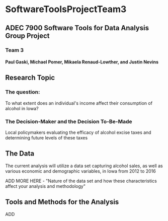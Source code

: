# SoftwareToolsProjectTeam3

## ADEC 7900 Software Tools for Data Analysis Group Project
### Team 3
#### Paul Gaski, Michael Pomer, Mikaela Renaud-Lowther, and Justin Nevins

## Research Topic
### The question: 
To what extent does an individual's income affect their consumption of alcohol in Iowa?
### The Decision-Maker and the Decision To-Be-Made
Local policymakers evaluating the efficacy of alcohol excise taxes and determining future levels of these taxes

## The Data 
The current analysis will utilize a data set capturing alcohol sales, as well as various economic and demographic variables, in Iowa from 2012 to 2016

ADD MORE HERE - "Nature of the data set and how these characteristics affect your analysis and methodology"

## Tools and Methods for the Analysis

ADD
